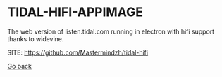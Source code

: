 # TIDAL-HIFI-APPIMAGE
 
 The web version of listen.tidal.com running in electron with 
 hifi support thanks to widevine.
 
 SITE: https://github.com/Mastermindzh/tidal-hifi

 [Go back](https://portable-linux-apps.github.io/apps.html)
